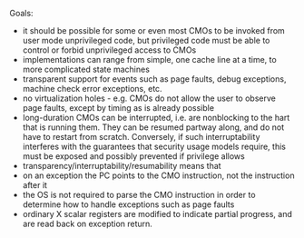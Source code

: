 Goals: 
* it should be possible for some or even most CMOs to be invoked from user mode unprivileged code, but privileged code must be able to control or forbid unprivileged access to CMOs
* implementations can range from simple, one cache line at a time, to more complicated state machines
* transparent support for events such as page faults, debug exceptions, machine check error exceptions, etc.
* no virtualization holes - e.g. CMOs do not allow the user to observe page faults, except by timing as is already possible
* long-duration CMOs can be interrupted, i.e. are nonblocking to the hart that is running them. They can be resumed partway along, and do not have to restart from scratch. Conversely, if such interruptability interferes with the guarantees that security usage models require, this must be exposed and possibly prevented if privilege allows
* transparency/interruptability/resumability means that
 * on an exception the PC points to the CMO instruction, not the instruction after it
 * the OS is not required to parse the CMO instruction in order to determine how to handle exceptions such as page faults 
 * ordinary X scalar registers are modified to indicate partial progress, and are read back on exception return.
